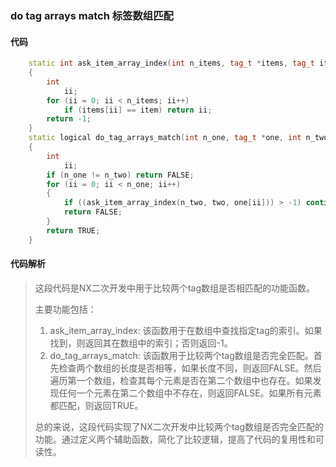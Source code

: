 ### do tag arrays match 标签数组匹配

#### 代码

```cpp
    static int ask_item_array_index(int n_items, tag_t *items, tag_t item)  
    {  
        int  
            ii;  
        for (ii = 0; ii < n_items; ii++)  
            if (items[ii] == item) return ii;  
        return -1;  
    }  
    static logical do_tag_arrays_match(int n_one, tag_t *one, int n_two, tag_t *two)  
    {  
        int  
            ii;  
        if (n_one != n_two) return FALSE;  
        for (ii = 0; ii < n_one; ii++)  
        {  
            if ((ask_item_array_index(n_two, two, one[ii])) > -1) continue;  
            return FALSE;  
        }  
        return TRUE;  
    }

```

#### 代码解析

> 这段代码是NX二次开发中用于比较两个tag数组是否相匹配的功能函数。
>
> 主要功能包括：
>
> 1. ask_item_array_index: 该函数用于在数组中查找指定tag的索引。如果找到，则返回其在数组中的索引；否则返回-1。
> 2. do_tag_arrays_match: 该函数用于比较两个tag数组是否完全匹配。首先检查两个数组的长度是否相等，如果长度不同，则返回FALSE。然后遍历第一个数组，检查其每个元素是否在第二个数组中也存在。如果发现任何一个元素在第二个数组中不存在，则返回FALSE。如果所有元素都匹配，则返回TRUE。
>
> 总的来说，这段代码实现了NX二次开发中比较两个tag数组是否完全匹配的功能。通过定义两个辅助函数，简化了比较逻辑，提高了代码的复用性和可读性。
>
